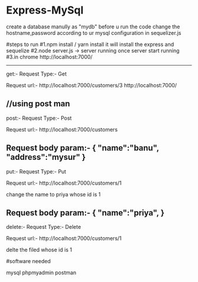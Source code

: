 # Express-MySql

create a database manully as "mydb" before u run the code
change the hostname,password according to ur mysql configuration
in sequelizer.js

#steps to run
#1.npm install / yarn install
it will install the express and sequelize
#2.node server.js ->
server running once server start running
#3.in chrome http://localhost:7000/

-----------------------------------------------------

get:-
Request Type:- Get

Request url:- http://localhost:7000/customers/3
http://localhost:7000/

//using post man
----------------------------------------------------


post:-
Request Type:- Post

Request url:- http://localhost:7000/customers

Request body param:-
{
"name":"banu",
"address":"mysur"
}
-----------------------------------------------------------

put:-
Request Type:- Put

Request url:- http://localhost:7000/customers/1

change the name to priya whose id is 1

Request body param:-
{
"name":"priya",
}
------------------------------------------------------------

delete:-
Request Type:- Delete

Request url:- http://localhost:7000/customers/1

delte the filed whose id is 1

#software needed

mysql
phpmyadmin
postman
